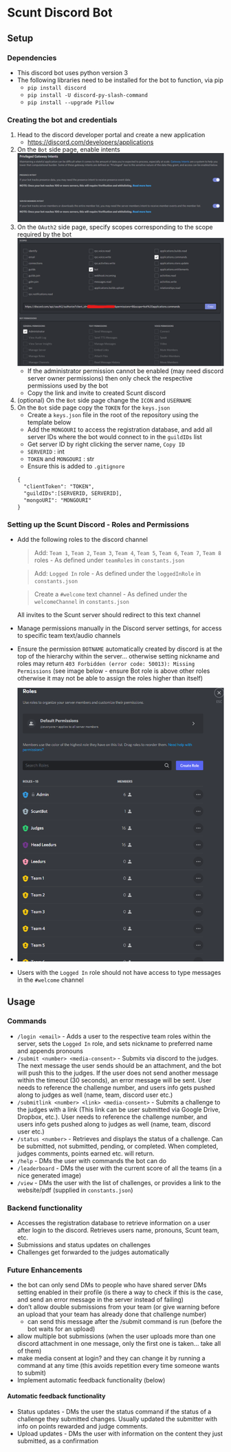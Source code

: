 # Scunt Discord Bot
## Setup
### Dependencies
* This discord bot uses python version 3
* The following libraries need to be installed for the bot to function, via pip
  * ```pip install discord```
  * ```pip install -U discord-py-slash-command```
  * ```pip install --upgrade Pillow```

### Creating the bot and credentials
1. Head to the discord developer portal and create a new application
    * https://discord.com/developers/applications
2.  On the ```Bot``` side page, enable intents 
    ![intents](/setup/Intents.png)
3. On the ```OAuth2``` side page, specify scopes corresponding to the scope required by the bot
    ![scope](/setup/Scopes.png)
    * If the administrator permission cannot be enabled (may need discord server owner permissions) then only check the respective permissions used by the bot
    * Copy the link and invite to created Scunt discord
4. (optional) On the ```Bot``` side page change the ```ICON``` and ```USERNAME```
5. On the ```Bot``` side page copy the ```TOKEN``` for the ```keys.json```
    * Create a ```keys.json``` file in the root of the repository using the template below
    * Add the ```MONGOURI``` to access the registration database, and add all server IDs where the bot would connect to in the ```guildIDs``` list
    * Get server ID by right clicking the server name, ```Copy ID```
    * ```SERVERID``` : int
    * ```TOKEN``` and ```MONGOURI``` : str
    * Ensure this is added to ```.gitignore```
    ```
    {
      "clientToken": "TOKEN",
      "guildIDs":[SERVERID, SERVERID],
      "mongoURI": "MONGOURI"
    }
    ```
### Setting up the Scunt Discord - Roles and Permissions
  * Add the following roles to the discord channel
    
    > Add: ```Team 1```, ```Team 2```, ```Team 3```, ```Team 4```, ```Team 5```, ```Team 6```, ```Team 7```, ```Team 8``` roles - As defined under ```teamRoles``` in ```constants.json```

    > Add: ```Logged In``` role - As defined under the ```loggedInRole``` in ```constants.json```

    > Create a ```#welcome``` text channel - As defined under the ```welcomeChannel``` in ```constants.json```

    All invites to the Scunt server should redirect to this text channel

  * Manage permissions manually in the Discord server settings, for access to specific team text/audio channels
  * Ensure the permission ```BOTNAME``` automatically created by discord is at the top of the hierarchy within the server... otherwise setting nickname and roles may return ```403 Forbidden (error code: 50013): Missing Permissions``` (see image below - ensure Bot role is above other roles otherwise it may not be able to assign the roles higher than itself)
  * ![hierarchy](/setup/Hierarchy.png)
  * Users with the ```Logged In``` role should not have access to type messages in the ```#welcome``` channel

## Usage

### Commands
  * ```/login <email>``` - Adds a user to the respective team roles within the server, sets the ```Logged In``` role, and sets nickname to preferred name and appends pronouns
  * ```/submit <number> <media-consent>``` - Submits via discord to the judges. The next message the user sends should be an attachment, and the bot will push this to the judges. If the user does not send another message within the timeout (30 seconds), an error message will be sent. User needs to reference the challenge number, and users info gets pushed along to judges as well (name, team, discord user etc.)
  * ```/submitlink <number> <link> <media-consent>``` - Submits a challenge to the judges with a link (This link can be user submitted via Google Drive, Dropbox, etc.). User needs to reference the challenge number, and users info gets pushed along to judges as well (name, team, discord user etc.)
  * ```/status <number>``` - Retrieves and displays the status of a challenge. Can be submitted, not submitted, pending, or completed. When completed, judges comments, points earned etc. will return.
  * ```/help``` - DMs the user with commands the bot can do
  * ```/leaderboard``` - DMs the user with the current score of all the teams (in a nice generated image)
  * ```/view``` - DMs the user with the list of challenges, or provides a link to the website/pdf (supplied in ```constants.json```)

### Backend functionality
  * Accesses the registration database to retrieve information on a user after login to the discord. Retrieves users name, pronouns, Scunt team, etc.
  * Submissions and status updates on challenges
  * Challenges get forwarded to the judges automatically 

### Future Enhancements
  * the bot can only send DMs to people who have shared server DMs setting enabled in their profile (is there a way to check if this is the case, and send an error message in the server instead of failing)
  * don’t allow double submissions from your team (or give warning before an upload that your team has already done that challenge number)
    * can send this message after the /submit command is run (before the bot waits for an upload)
  * allow multiple bot submissions (when the user uploads more than one discord attachment in one message, only the first one is taken... take all of them)
  * make media consent at login? and they can change it by running a command at any time (this avoids repetition every time someone wants to submit)
  * Implement automatic feedback functionality (below)
#### Automatic feedback functionality
  * Status updates - DMs the user the status command if the status of a challenge they submitted changes. Usually updated the submitter with info on points rewarded and judge comments.
  * Upload updates - DMs the user with information on the content they just submitted, as a confirmation